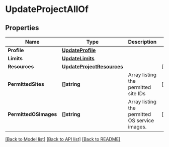 # UpdateProjectAllOf

## Properties

Name | Type | Description | Notes
------------ | ------------- | ------------- | -------------
**Profile** | [**UpdateProfile**](UpdateProfile.md) |  | 
**Limits** | [**UpdateLimits**](UpdateLimits.md) |  | 
**Resources** | [**UpdateProjectResources**](UpdateProjectResources.md) |  | [optional] 
**PermittedSites** | **[]string** | Array listing the permitted site IDs | [optional] 
**PermittedOSImages** | **[]string** | Array listing the permitted OS service images. | [optional] 

[[Back to Model list]](../README.md#documentation-for-models) [[Back to API list]](../README.md#documentation-for-api-endpoints) [[Back to README]](../README.md)


